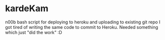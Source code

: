 # kardeKam
n00b bash script for deploying to heroku and uploading to existing git repo
I got tired of writing the same code to commit to Heroku. Needed something which just "did the work" :D
